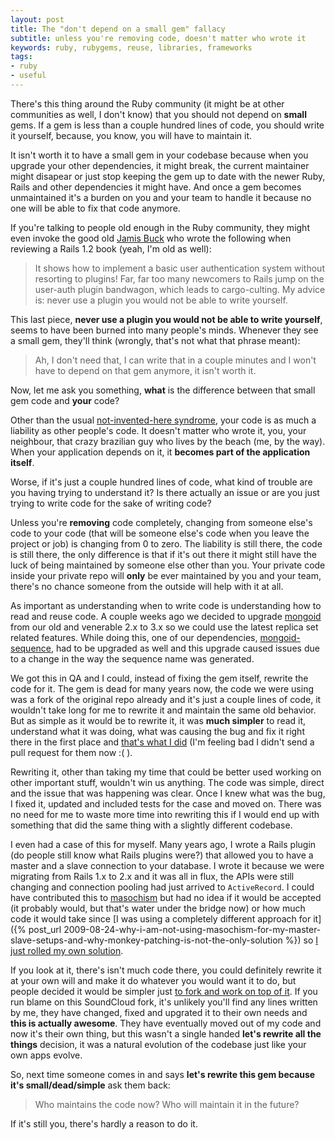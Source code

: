 ```yaml
---
layout: post
title: The "don't depend on a small gem" fallacy
subtitle: unless you're removing code, doesn't matter who wrote it
keywords: ruby, rubygems, reuse, libraries, frameworks
tags:
- ruby
- useful
---
```


There's this thing around the Ruby community (it might be at other communities as well, I don't know) that you should not depend on __small__ gems. If a gem is less than a couple hundred lines of code, you should write it yourself, because, you know, you will have to maintain it.

It isn't worth it to have a small gem in your codebase because when you upgrade your other dependencies, it might break, the current maintainer might disapear or just stop keeping the gem up to date with the newer Ruby, Rails and other dependencies it might have. And once a gem becomes unmaintained it's a burden on you and your team to handle it because no one will be able to fix that code anymore.

If you're talking to people old enough in the Ruby community, they might even invoke the good old [Jamis Buck](http://weblog.jamisbuck.org/2007/2/21/review-build-your-own-ruby-on-rails-web-applications) who wrote the following when reviewing a Rails 1.2 book (yeah, I'm old as well):

> It shows how to implement a basic user authentication system without resorting to plugins! Far, far too many newcomers to Rails jump on the user-auth plugin bandwagon, which leads to cargo-culting. My advice is: never use a plugin you would not be able to write yourself.

This last piece, __never use a plugin you would not be able to write yourself__, seems to have been burned into many people's minds. Whenever they see a small gem, they'll think (wrongly, that's not what that phrase meant):

> Ah, I don't need that, I can write that in a couple minutes and I won't have to depend on that gem anymore, it isn't worth it.

Now, let me ask you something, __what__ is the difference between that small gem code and __your__ code?

Other than the usual [not-invented-here syndrome](http://en.wikipedia.org/wiki/Not_invented_here), your code is as much a liability as other people's code. It doesn't matter who wrote it, you, your neighbour, that crazy brazilian guy who lives by the beach (me, by the way). When your application depends on it, it __becomes part of the application itself__.

Worse, if it's just a couple hundred lines of code, what kind of trouble are you having trying to understand it? Is there actually an issue or are you just trying to write code for the sake of writing code?

Unless you're __removing__ code completely, changing from someone else's code to your code (that will be someone else's code when you leave the project or job) is changing from 0 to zero. The liability is still there, the code is still there, the only difference is that if it's out there it might still have the luck of being maintained by someone else other than you. Your private code inside your private repo will __only__ be ever maintained by you and your team, there's no chance someone from the outside will help with it at all.

As important as understanding when to write code is understanding how to read and reuse code. A couple weeks ago we decided to upgrade [mongoid](https://github.com/mongoid/mongoid) from our old and venerable 2.x to 3.x so we could use the latest replica set related features. While doing this, one of our dependencies, [mongoid-sequence](https://github.com/cblock/mongoid-sequence), had to be upgraded as well and this upgrade caused issues due to a change in the way the sequence name was generated. 

We got this in QA and I could, instead of fixing the gem itself, rewrite the code for it. The gem is dead for many years now, the code we were using was a fork of the original repo already and it's just a couple lines of code, it wouldn't take long for me to rewrite it and maintain the same old behavior. But as simple as it would be to rewrite it, it was __much simpler__ to read it, understand what it was doing, what was causing the bug and fix it right there in the first place and [that's what I did](https://github.com/TheNeatCompany/mongoid-sequence) (I'm feeling bad I didn't send a pull request for them now :( ).

Rewriting it, other than taking my time that could be better used working on other important stuff, wouldn't win us anything. The code was simple, direct and the issue that was happening was clear. Once I knew what was the bug, I fixed it, updated and included tests for the case and moved on. There was no need for me to waste more time into rewriting this if I would end up with something that did the same thing with a slightly different codebase.

I even had a case of this for myself. Many years ago, I wrote a Rails plugin (do people still know what Rails plugins were?) that allowed you to have a master and a slave connection to your database. I wrote it because we were migrating from Rails 1.x to 2.x and it was all in flux, the APIs were still changing and connection pooling had just arrived to `ActiveRecord`. I could have contributed this to [masochism](https://github.com/technoweenie/masochism) but had no idea if it would be accepted (it probably would, but that's water under the bridge now) or how much code it would take since [I was using a completely different approach for it]({% post_url 2009-08-24-why-i-am-not-using-masochism-for-my-master-slave-setups-and-why-monkey-patching-is-not-the-only-solution %}) so [I just rolled my own solution](https://github.com/mauricio/master_slave_adapter).

If you look at it, there's isn't much code there, you could definitely rewrite it at your own will and make it do whatever you would want it to do, but people decided it would be simpler just [to fork and work on top of it](https://github.com/soundcloud/master_slave_adapter). If you run blame on this SoundCloud fork, it's unlikely you'll find any lines written by me, they have changed, fixed and upgrated it to their own needs and __this is actually awesome__. They have eventually moved out of my code and now it's their own thing, but this wasn't a single handed __let's rewrite all the things__ decision, it was a natural evolution of the codebase just like your own apps evolve.

So, next time someone comes in and says __let's rewrite this gem because it's small/dead/simple__ ask them back:

> Who maintains the code now? Who will maintain it in the future? 

If it's still you, there's hardly a reason to do it.